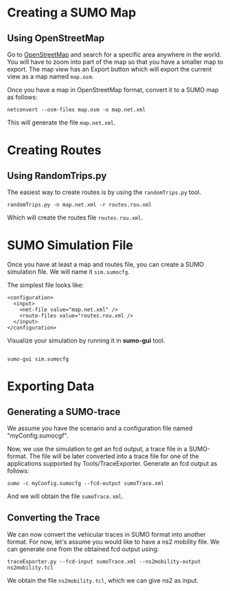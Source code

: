 # Creating a SUMO Map

## Using OpenStreetMap

Go to [OpenStreetMap](https://www.openstreetmap.org) and search for a specific area anywhere in the world. You will have to zoom into part of the map so that you have a smaller map to export. The map view has an Export button which will export the current view as a map named `map.osm`.

Once you have a map in OpenStreetMap format, convert it to a SUMO map as follows:

```
netconvert --osm-files map.osm -o map.net.xml
```

This will generate the file `map.net.xml`.

# Creating Routes

## Using RandomTrips.py

The easiest way to create routes is by using the `randomTrips.py` tool.

```
randomTrips.py -n map.net.xml -r routes.rou.xml
```

Which will create the routes file `routes.rou.xml`.

# SUMO Simulation File

Once you have at least a map and routes file, you can create a SUMO simulation file. We will name it `sim.sumocfg`.

The simplest file looks like:

```
<configuration>
  <input>
    <net-file value="map.net.xml" />
    <route-files value="routes.rou.xml />
  </input>
</configuration>
```

Visualize your simulation by running it in **sumo-gui** tool.

```

sumo-gui sim.sumocfg

```

# Exporting Data

## Generating a SUMO-trace

We assume you have the scenario and a configuration file named "myConfig.sumocgf".

Now, we use the simulation to get an fcd output, a trace file in a SUMO-format. The file will be later converted into a trace file for one of the applications supported by Tools/TraceExporter.
Generate an fcd output as follows:

```
sumo -c myConfig.sumocfg --fcd-output sumoTrace.xml
```

And we will obtain the file `sumoTrace.xml`.

## Converting the Trace

We can now convert the vehicular traces in SUMO format into another format. For now, let's assume you would like to have a ns2 mobility file. We can generate one from the obtained fcd output using:

```
traceExporter.py --fcd-input sumoTrace.xml --ns2mobility-output ns2mobility.tcl
```

We obtain the file `ns2mobility.tcl`, which we can give ns2 as input.
